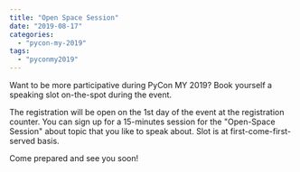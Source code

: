 ```yaml
---
title: "Open Space Session"
date: "2019-08-17"
categories: 
  - "pycon-my-2019"
tags: 
  - "pyconmy2019"
---
```


Want to be more participative during PyCon MY 2019? Book yourself a speaking slot on-the-spot during the event.

The registration will be open on the 1st day of the event at the registration counter. You can sign up for a 15-minutes session for the "Open-Space Session" about topic that you like to speak about. Slot is at first-come-first-served basis.

Come prepared and see you soon!
